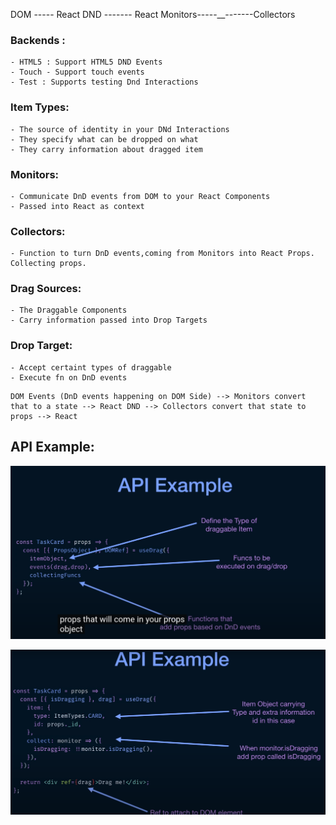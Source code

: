 DOM ----- React DND ------- React
Monitors-----__-------Collectors


### Backends : 
    - HTML5 : Support HTML5 DND Events
    - Touch - Support touch events
    - Test : Supports testing Dnd Interactions

### Item Types:
    - The source of identity in your DNd Interactions
    - They specify what can be dropped on what
    - They carry information about dragged item

### Monitors:
    - Communicate DnD events from DOM to your React Components
    - Passed into React as context

### Collectors:
    - Function to turn DnD events,coming from Monitors into React Props. Collecting props.

### Drag Sources:
    - The Draggable Components
    - Carry information passed into Drop Targets

### Drop Target:
    - Accept certaint types of draggable
    - Execute fn on DnD events



```
DOM Events (DnD events happening on DOM Side) --> Monitors convert that to a state --> React DND --> Collectors convert that state to props --> React 

```


API Example:
- 
![](2022-09-02-13-12-08.png)

![](![](2022-09-02-13-15-27.png).png)